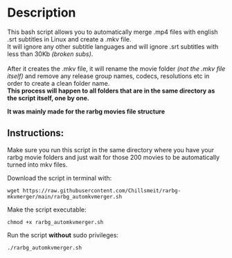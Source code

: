 # Description

This bash script allows you to automatically merge .mp4 files with english .srt subtitles in Linux and create a .mkv file. <br>
It will ignore any other subtitle languages and will ignore .srt subtitles with less than 30Kb *(broken subs)*. <br>
<br>
After it creates the .mkv file, it will rename the movie folder *(not the .mkv file itself)* and remove any release group names, codecs, resolutions etc in order to create a clean folder name. <br>
**This process will happen to all folders that are in the same directory as the script itself, one by one.** <br>

**It was mainly made for the rarbg movies file structure** <br>

## Instructions:

Make sure you run this script in the same directory where you have your rarbg movie folders and just wait for those 200 movies to be automatically turned into mkv files. <br>

Download the script in terminal with:
```
wget https://raw.githubusercontent.com/Chillsmeit/rarbg-mkvmerger/main/rarbg_automkvmerger.sh
```
Make the script executable:
```
chmod +x rarbg_automkvmerger.sh
```
Run the script **without** sudo privileges:
```
./rarbg_automkvmerger.sh
```
